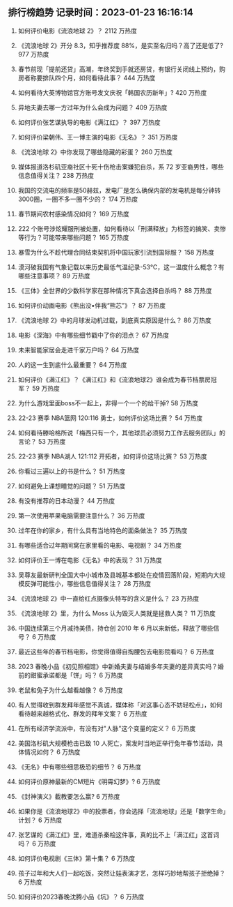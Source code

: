 
## 排行榜趋势 记录时间：2023-01-23 16:16:14
  
  1. 如何评价电影《流浪地球 2》？ 2112 万热度
    
  2. 《流浪地球 2》开分 8.3，知乎推荐度 88%，是实至名归吗？高了还是低了? 977 万热度
    
  3. 春节前现「提前还贷」高潮，年终奖到手就还房贷，有银行关闭线上预约，购房者称要排队四个月，如何看待此事？ 444 万热度
    
  4. 如何看待大英博物馆官方账号发文庆祝「韩国农历新年」? 420 万热度
    
  5. 异地夫妻去哪一方过年为什么会成为问题？ 409 万热度
    
  6. 如何评价张艺谋执导的电影《满江红》？ 397 万热度
    
  7. 如何评价梁朝伟、王一博主演的电影《无名》？ 351 万热度
    
  8. 《流浪地球 2》中你发现了哪些隐藏的彩蛋？ 260 万热度
    
  9. 媒体报道洛杉矶亚裔社区十死十伤枪击案嫌犯自杀，系 72 岁亚裔男性，哪些信息值得关注？ 238 万热度
    
  10. 我国的交流电的频率是50赫兹，发电厂是怎么确保内部的发电机是每分钟转3000圈，一圈不多一圈不少的？ 174 万热度
    
  11. 春节期间农村感染情况如何？ 169 万热度
    
  12. 222 个账号涉炫耀服刑被处置，如何看待以「刑满释放」为标签的搞笑、卖惨等行为？可能带来哪些问题？ 165 万热度
    
  13. 暴雪为什么不趁代理合同结束契机将中国玩家引流到国际服？ 158 万热度
    
  14. 漠河破我国有气象记载以来历史最低气温纪录-53℃，这一温度什么概念？有哪些注意事项？ 89 万热度
    
  15. 《三体》全世界的少数科学家在那种情况下真会选择自杀吗？ 88 万热度
    
  16. 如何评价动画电影《熊出没•伴我“熊芯”》？ 87 万热度
    
  17. 《流浪地球 2》中的月球发动机过载，到底真实原因是什么？ 86 万热度
    
  18. 电影《深海》中有哪些细节戳中了你的泪点？ 67 万热度
    
  19. 未来智能家居会走进千家万户吗？ 64 万热度
    
  20. 人的这一生到底什么最重要？ 64 万热度
    
  21. 如何评价《满江红》？《满江红》和《流浪地球2》谁会成为春节档票房冠军？ 59 万热度
    
  22. 为什么游戏里面boss不一起上，非得一个一个的给干掉? 58 万热度
    
  23. 22-23 赛季 NBA篮网 120:116 勇士，如何评价这场比赛？ 54 万热度
    
  24. 如何看待滕哈格所说「梅西只有一个，其他球员必须努力工作去服务团队」的言论？ 53 万热度
    
  25. 22-23 赛季 NBA湖人 121:112 开拓者，如何评价这场比赛？ 53 万热度
    
  26. 你看过三遍以上的书是什么？ 51 万热度
    
  27. 如何避免上课想睡觉的问题？ 51 万热度
    
  28. 有没有推荐的日本动漫？ 44 万热度
    
  29. 第一次使用苹果电脑需要注意什么？ 36 万热度
    
  30. 过年在你的家乡，有什么具有当地特色的面条做法？ 35 万热度
    
  31. 有哪些适合过年期间窝在家里看的电影、电视剧？ 34 万热度
    
  32. 如何评价王一博在电影《无名》中的表现？ 31 万热度
    
  33. 吴尊友最新研判全国大中小城市及县城基本都处在疫情回落阶段，短期内大规模反弹可能性小，哪些信息值得关注？ 28 万热度
    
  34. 《流浪地球 2》中一直给红点摄像头特写的含义是什么？ 23 万热度
    
  35. 《流浪地球 2》里，为什么 Moss 认为毁灭人类就是拯救人类？ 11 万热度
    
  36. 中国连续第三个月减持美债，持仓创 2010 年 6 月以来新低，释放了哪些信号？ 6 万热度
    
  37. 最近这些年的春节档电影，你觉得值得自掏腰包去电影院看吗？ 6 万热度
    
  38. 2023 春晚小品《初见照相馆》中新婚夫妻与结婚多年夫妻的差异真实吗？婚前的甜蜜承诺都是「饼」吗？ 6 万热度
    
  39. 老鼠和兔子为什么越看越像？ 6 万热度
    
  40. 有人觉得收到群发拜年感觉不真诚，媒体称「对这事心态不妨轻松点」，如何看待越来越格式化、群发的拜年文案？ 6 万热度
    
  41. 在所有经济学流派中，有没有对"人脉"这个变量的定义？ 6 万热度
    
  42. 美国洛杉矶大规模枪击已致 10 人死亡，案发时当地正举行兔年春节活动，具体情况如何？ 6 万热度
    
  43. 《无名》中有哪些细思极恐的细节？ 6 万热度
    
  44. 如何评价原神最新的CM短片《明霄幻梦》? 6 万热度
    
  45. 《封神演义》截教要怎么赢? 6 万热度
    
  46. 如果你是《流浪地球2》中的投票者，你会选择「流浪地球」还是「数字生命」计划？ 6 万热度
    
  47. 张艺谋的《满江红》里，难道杀秦桧这件事，真的比不上「满江红」这首词吗？ 6 万热度
    
  48. 如何评价电视剧《三体》第十集？ 6 万热度
    
  49. 孩子过年和大人们一起吃饭，突然让娃表演才艺，怎样巧妙地帮孩子拒绝掉？ 6 万热度
    
  50. 如何评价2023春晚沈腾小品《坑》？ 6 万热度
    